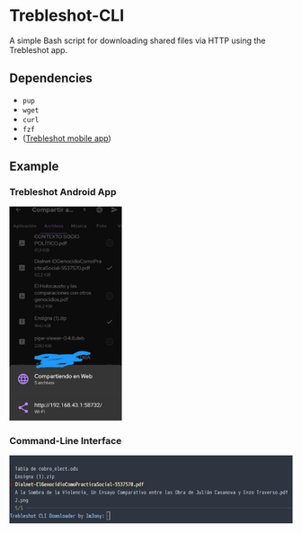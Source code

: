# Trebleshot-CLI

A simple Bash script for downloading shared files via HTTP using the Trebleshot app.

## Dependencies

- `pup`
- `wget`
- `curl`
- `fzf`
- ([Trebleshot mobile app](https://github.com/trebleshot/android))

## Example

### Trebleshot Android App

<img src="https://raw.githubusercontent.com/IamJony/semi-nord-theme-bluefish/main/photo_2024-07-19_12-03-52.jpg" width="200" />

### Command-Line Interface

![CLI Screenshot](https://raw.githubusercontent.com/IamJony/semi-nord-theme-bluefish/main/Screenshot_2024-07-19-11-51-42_1366x768.png)
